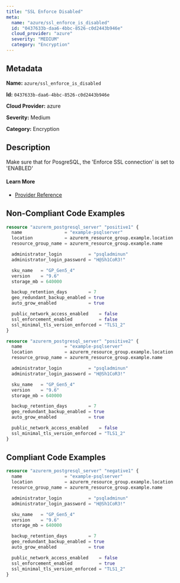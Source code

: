 ```yaml
---
title: "SSL Enforce Disabled"
meta:
  name: "azure/ssl_enforce_is_disabled"
  id: "0437633b-daa6-4bbc-8526-c0d2443b946e"
  cloud_provider: "azure"
  severity: "MEDIUM"
  category: "Encryption"
---
```


## Metadata
**Name:** `azure/ssl_enforce_is_disabled`

**Id:** `0437633b-daa6-4bbc-8526-c0d2443b946e`

**Cloud Provider:** azure

**Severity:** Medium

**Category:** Encryption

## Description
Make sure that for PosgreSQL, the 'Enforce SSL connection' is set to 'ENABLED'

#### Learn More

 - [Provider Reference](https://registry.terraform.io/providers/hashicorp/azurerm/latest/docs/resources/postgresql_server)

## Non-Compliant Code Examples
```terraform
resource "azurerm_postgresql_server" "positive1" {
  name                = "example-psqlserver"
  location            = azurerm_resource_group.example.location
  resource_group_name = azurerm_resource_group.example.name

  administrator_login          = "psqladminun"
  administrator_login_password = "H@Sh1CoR3!"

  sku_name   = "GP_Gen5_4"
  version    = "9.6"
  storage_mb = 640000

  backup_retention_days        = 7
  geo_redundant_backup_enabled = true
  auto_grow_enabled            = true

  public_network_access_enabled    = false
  ssl_enforcement_enabled          = false
  ssl_minimal_tls_version_enforced = "TLS1_2"
}

resource "azurerm_postgresql_server" "positive2" {
  name                = "example-psqlserver"
  location            = azurerm_resource_group.example.location
  resource_group_name = azurerm_resource_group.example.name

  administrator_login          = "psqladminun"
  administrator_login_password = "H@Sh1CoR3!"

  sku_name   = "GP_Gen5_4"
  version    = "9.6"
  storage_mb = 640000

  backup_retention_days        = 7
  geo_redundant_backup_enabled = true
  auto_grow_enabled            = true

  public_network_access_enabled    = false
  ssl_minimal_tls_version_enforced = "TLS1_2"
}
```

## Compliant Code Examples
```terraform
resource "azurerm_postgresql_server" "negative1" {
  name                = "example-psqlserver"
  location            = azurerm_resource_group.example.location
  resource_group_name = azurerm_resource_group.example.name

  administrator_login          = "psqladminun"
  administrator_login_password = "H@Sh1CoR3!"

  sku_name   = "GP_Gen5_4"
  version    = "9.6"
  storage_mb = 640000

  backup_retention_days        = 7
  geo_redundant_backup_enabled = true
  auto_grow_enabled            = true

  public_network_access_enabled    = false
  ssl_enforcement_enabled          = true
  ssl_minimal_tls_version_enforced = "TLS1_2"
}
```